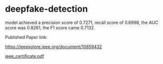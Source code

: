 # deepfake-detection






model achieved a precision score of 0.7271,
recall score of 0.6998, 
the AUC score was 0.8261, 
the F1 score came 0.7132. 

Published Paper link:

https://ieeexplore.ieee.org/document/10859432

[ieee_certificate.pdf](https://github.com/user-attachments/files/19284650/ieee_certificate.pdf)
